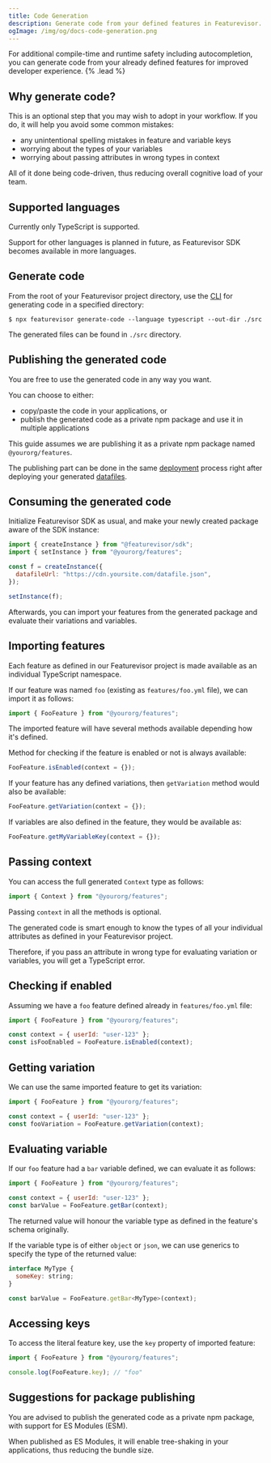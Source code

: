 ```yaml
---
title: Code Generation
description: Generate code from your defined features in Featurevisor.
ogImage: /img/og/docs-code-generation.png
---
```


For additional compile-time and runtime safety including autocompletion, you can generate code from your already defined features for improved developer experience. {% .lead %}

## Why generate code?

This is an optional step that you may wish to adopt in your workflow. If you do, it will help you avoid some common mistakes:

- any unintentional spelling mistakes in feature and variable keys
- worrying about the types of your variables
- worrying about passing attributes in wrong types in context

All of it done being code-driven, thus reducing overall cognitive load of your team.

## Supported languages

Currently only TypeScript is supported.

Support for other languages is planned in future, as Featurevisor SDK becomes available in more languages.

## Generate code

From the root of your Featurevisor project directory, use the [CLI](/docs/cli) for generating code in a specified directory:

```
$ npx featurevisor generate-code --language typescript --out-dir ./src
```

The generated files can be found in `./src` directory.

## Publishing the generated code

You are free to use the generated code in any way you want.

You can choose to either:

- copy/paste the code in your applications, or
- publish the generated code as a private npm package and use it in multiple applications

This guide assumes we are publishing it as a private npm package named `@yourorg/features`.

The publishing part can be done in the same [deployment](/docs/deployment) process right after deploying your generated [datafiles](/docs/building-datafiles).

## Consuming the generated code

Initialize Featurevisor SDK as usual, and make your newly created package aware of the SDK instance:

```js
import { createInstance } from "@featurevisor/sdk";
import { setInstance } from "@yourorg/features";

const f = createInstance({
  datafileUrl: "https://cdn.yoursite.com/datafile.json",
});

setInstance(f);
```

Afterwards, you can import your features from the generated package and evaluate their variations and variables.

## Importing features

Each feature as defined in our Featurevisor project is made available as an individual TypeScript namespace.

If our feature was named `foo` (existing as `features/foo.yml` file), we can import it as follows:

```js
import { FooFeature } from "@yourorg/features";
```

The imported feature will have several methods available depending how it's defined.

Method for checking if the feature is enabled or not is always available:

```js
FooFeature.isEnabled(context = {});
```

If your feature has any defined variations, then `getVariation` method would also be available:

```js
FooFeature.getVariation(context = {});
```

If variables are also defined in the feature, they would be available as:

```js
FooFeature.getMyVariableKey(context = {});
```

## Passing context

You can access the full generated `Context` type as follows:

```js
import { Context } from "@yourorg/features";
```

Passing `context` in all the methods is optional.

The generated code is smart enough to know the types of all your individual attributes as defined in your Featurevisor project.

Therefore, if you pass an attribute in wrong type for evaluating variation or variables, you will get a TypeScript error.

## Checking if enabled

Assuming we have a `foo` feature defined already in `features/foo.yml` file:

```js
import { FooFeature } from "@yourorg/features";

const context = { userId: "user-123" };
const isFooEnabled = FooFeature.isEnabled(context);
```

## Getting variation

We can use the same imported feature to get its variation:

```js
import { FooFeature } from "@yourorg/features";

const context = { userId: "user-123" };
const fooVariation = FooFeature.getVariation(context);
```

## Evaluating variable

If our `foo` feature had a `bar` variable defined, we can evaluate it as follows:

```js
import { FooFeature } from "@yourorg/features";

const context = { userId: "user-123" };
const barValue = FooFeature.getBar(context);
```

The returned value will honour the variable type as defined in the feature's schema originally.

If the variable type is of either `object` or `json`, we can use generics to specify the type of the returned value:

```js
interface MyType {
  someKey: string;
}

const barValue = FooFeature.getBar<MyType>(context);
```

## Accessing keys

To access the literal feature key, use the `key` property of imported feature:

```js
import { FooFeature } from "@yourorg/features";

console.log(FooFeature.key); // "foo"
```

## Suggestions for package publishing

You are advised to publish the generated code as a private npm package, with support for ES Modules (ESM).

When published as ES Modules, it will enable tree-shaking in your applications, thus reducing the bundle size.
